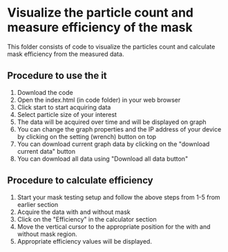 # Visualize the particle count and measure efficiency of the mask

This folder consists of code to visualize the particles count and calculate mask efficiency from the measured data.


## Procedure to use the it

1. Download the code
2. Open the index.html (in code folder) in your web browser
3. Click start to start acquiring data
4. Select particle size of your interest
5. The data will be acquired over time and will be displayed on graph
6. You can change the graph properties and the IP address of your device by clicking on the setting (wrench) button on top
7. You can download current graph data by clicking on the "download current data" button
8. You can download all data using "Download all data button"


## Procedure to calculate efficiency

1. Start your mask testing setup and follow the above steps from 1-5 from earlier section
2. Acquire the data with and without mask
3. Click on the "Efficiency" in the calculator section
4. Move the vertical cursor to the appropriate position for the with and without mask region.
4. Appropriate efficiency values will be displayed.
